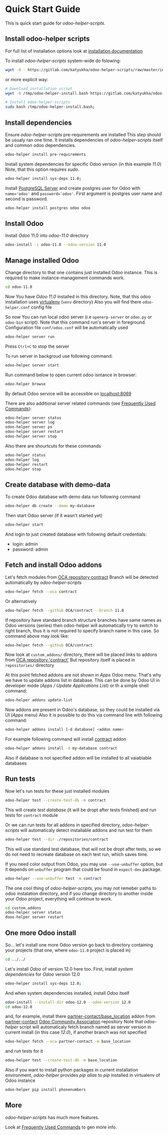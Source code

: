 # Quick Start Guide

This is quick start guide for *odoo-helper-scripts*.

## Install odoo-helper scripts

For full list of installation options look at [installation documentation](./installation.md)

To install *odoo-helper-scripts* system-wide do folowing:

```bash
wget -O - https://gitlab.com/katyukha/odoo-helper-scripts/raw/master/install-system.bash | sudo bash -s
```

or more explicit way:

```bash
# Download installation script
wget -O /tmp/odoo-helper-install.bash https://gitlab.com/katyukha/odoo-helper-scripts/raw/master/install-system.bash;

# Install odoo-helper-scripts
sudo bash /tmp/odoo-helper-install.bash;
```

## Install dependencies

Ensure *odoo-helper-scripts* pre-requirements are installed
This step should be usualy ran one time.
It installs dependencies of *odoo-helper-scripts* itself and common odoo dependencies.

```bash
odoo-helper install pre-requirements
```

Install system dependencies for specific Odoo version (in this example *11.0*)
Note, that this option requires *sudo*.

```bash
odoo-helper install sys-deps 11.0;
```

Install [PostgreSQL Server](https://www.postgresql.org/) and create
postgres user for Odoo with `name='odoo'` and `password='odoo'`.
First argument is postgres user name and second is password.

```bash
odoo-helper install postgres odoo odoo
```

## Install Odoo

Install *Odoo* 11.0 into *odoo-11.0* directory

```bash
odoo-install -i odoo-11.0 --odoo-version 11.0
```

## Manage installed Odoo

Change directory to that one contains just installed Odoo instance.
This is required to make instance-management commands work.

```bash
cd odoo-11.0
```

Now You have *Odoo 11.0* installed in this directory.
Note, that this odoo installation uses [virtualenv](https://virtualenv.pypa.io/en/stable/)
(`venv` directory)
Also you will find there `odoo-helper.conf` config file

So now You can run local odoo server (i.e `openerp-server` or `odoo.py` or `odoo-bin` script).
Note that this command run's server in foreground.
Configuration file `conf/odoo.conf` will be automatically used

```bash
odoo-helper server run
```

Press `Ctrl+C` to stop the server

To run server in backgroud use following command:

```bash
odoo-helper server start
```

Run command below to open current odoo isntance in browser:

```bash
odoo-helper browse
```

By default Odoo service will be accessible on [localhost:8069](http://localhost:8069/)

There are also additional server related commands (see [Frequently Used Commands](./frequently-used-commands.md)):

```bash
odoo-helper server status
odoo-helper server log
odoo-helper server ps
odoo-helper server restart
odoo-helper server stop
```

Also there are shourtcuts for these commands

```bash
odoo-helper status
odoo-helper log
odoo-helper restart
odoo-helper stop
```


## Create database with demo-data

To create Odoo database with demo data run following command

```bash
odoo-helper db create --demo my-database
```

Then start Odoo server (if it wasn't started yet)

```bash
odoo-helper start
```

And login to just created database with following default credentials:

- login: admin
- password: admin


## Fetch and install Odoo addons

Let's fetch modules from [OCA repository contract](https://github.com/OCA/contract)
Branch will be detected automatically by *odoo-helper-scripts*

```bash
odoo-helper fetch --oca contract
```

Or alternatively

```bash
odoo-helper fetch --github OCA/contract --branch 11.0
```

If repository have standard branch structure branches have same names as Odoo versions (series)
then odoo-helper will automatically try to switch to right branch,
thus it is not required to specify branch name in this case.
So command above may look like:

```bash
odoo-helper fetch --github OCA/contract
```

Now look at `custom_addons/` directory, there will be placed links to addons
from [OCA repository 'contract'](https://github.com/OCA/contract)
But repository itself is placed in `repositories/` directory

At this point fetched addons are not shown in *Apps* Odoo menu.
That's why we have to update addons list in database.
This can be done by Odoo UI in developer mode (*Apps / Update Applications List*)
or  th a simple shell command:

```bash
odoo-helper addons update-list
```

Now addons are present in Odoo's database, so they could be installed via UI (*Apps* menu)
Also it is possible to do this via command line with following command:

```bash
odoo-helper addons install [-d database] <addon name>
```

For example following command will install [contract](https://github.com/OCA/contract/tree/11.0/contract) addon

```bash
odoo-helper addons install -d my-database contract
```

Also if database is not specified addon will be installed to all vaiablable databases


## Run tests

Now let's run tests for these just installed modules

```bash
odoo-helper test --create-test-db -m contract
```

This will create *test database* (it will be dropt after tests finished) and 
run tests for `contract` module

Or we can run tests for all addons in specified directory, *odoo-helper-scripts*
will automaticaly detect installable addons and run test for them

```bash
odoo-helper test --dir ./repositories/contract
```

This will use standard test database, that will not be dropt after tests,
so we do not need to recreate database on each test run, which saves time.

If you need color output from Odoo, you may use `--use-unbuffer` option,
but it depends on `unbuffer` program that could be found in `expect-dev` package.

```bash
odoo-helper --use-unbuffer test -m contract
```

The one cool thing of *odoo-helper-scripts*, you may not remeber paths to odoo instalation directory,
and if you change directory to another inside your *Odoo* project, everything will continue to work.

```bash
cd custom_addons
odoo-helper server status
dooo-helper server restart
```

## One more Odoo install

So... let's install one more Odoo version
go back to directory containing your projects (that one, where `odoo-11.0` project is placed in)

```bash
cd ../../
```

Let's install *Odoo* of version 12.0 here too.
First, install *system dependencies* for *Odoo* version 12.0

```bash
odoo-helper install sys-deps 12.0;
```

And when system dependencies installed, install *Odoo* itself

```bash
odoo-install --install-dir odoo-12.0 --odoo-version 12.0
cd odoo-12.0
```

and, for example,  install there [partner-contact/base_location](https://github.com/OCA/partner-contact/tree/12.0/base_location) addon 
from [partner-contact](https://github.com/OCA/partner-contact) [Odoo Community Association](https://odoo-community.org/) repository
Note that *odoo-helper* script will automaticaly fetch branch named as server version in current install (in this case *12.0*),
if another branch was not specified

```bash
odoo-helper fetch --oca partner-contact -m base_location
```

and run tests for it

```bash
odoo-helper test --create-test-db -m base_location
```

Also if you want to install python packages in current installation environment,
*odoo-helper* provides *pip alias* to *pip* installed in virtualenv of Odoo instance

```bash
odoo-helper pip install phonenumbers
```

## More

*odoo-helper-scripts* has much more features.

Look at [Frequently Used Commands](./frequently-used-commands.md) to gen more info.
